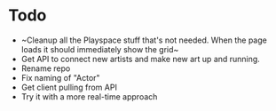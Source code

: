 # Todo

- ~Cleanup all the Playspace stuff that's not needed. When the page loads it should immediately show the grid~
- Get API to connect new artists and make new art up and running.
- Rename repo 
- Fix naming of "Actor"
- Get client pulling from API
- Try it with a more real-time approach
